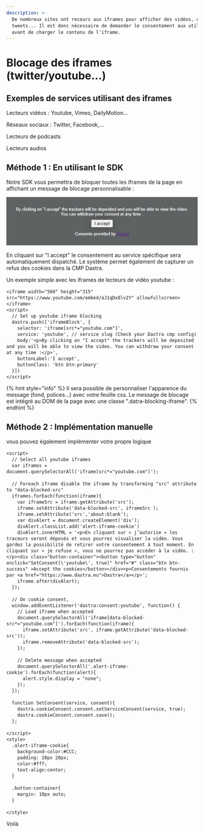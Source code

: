 ```yaml
---
description: >-
  De nombreux sites ont recours aux iframes pour afficher des vidéos, des
  tweets... Il est donc nécessaire de demander le consentement aux utilisateurs
  avant de charger le contenu de l'iframe.
---
```


# Blocage des iframes (twitter/youtube...)

## Exemples de services utilisant des iframes

Lecteurs vidéos :  Youtube, Vimeo, DailyMotion...

Réseaux sociaux : Twitter, Facebook,...

Lecteurs de podcasts&#x20;

Lecteurs audios &#x20;

## Méthode 1 : En utilisant le SDK

Notre SDK vous permettra de bloquer toutes les iframes de la page en affichant  un message de blocage personnalisable :

![](<../../../../.gitbook/assets/image (186).png>)

En cliquant sur "I accept" le consentement au service spécifique sera automatiquement dispatché. Le système permet également de capturer un refus des cookies dans la CMP Dastra.

Un exemple simple avec les iframes de lecteurs de vidéo youtube :

```markup
<iframe width="560" height="315" src="https://www.youtube.com/embed/aJ1qDx8lv2Y" allowfullscreen></iframe>
<script>
  // Set up youtube iframe blocking
  dastra.push(['iframeBlock', {
    selector: 'iframe[src*="youtube.com"]',
    service: 'youtube', // service slug (Check your Dastra cmp config)
    body:'<p>By clicking on "I accept" the trackers will be deposited and you will be able to view the video. You can withdraw your consent at any time :</p>',
    buttonLabel:'I accept',
    buttonClass: 'btn btn-primary'
  }])
</script>
```

{% hint style="info" %}
Il sera possible de personnaliser l'apparence du message (fond, polices...) avec votre feuille css. Le message de blocage est intégré au DOM de la page avec une classe ".datra-blocking-iframe".&#x20;
{% endhint %}

## Méthode 2 : Implémentation manuelle&#x20;

vous pouvez également implémenter votre propre logique

```markup
<script>
  // Select all youtube iframes 
  var iframes = document.querySelectorAll('iframe[src*="youtube.com"]');

  // Foreach iframe disable the iframe by transforming "src" attribute to "data-blocked-src"
  iframes.forEach(function(iframe){
    var iframeSrc = iframe.getAttribute('src');
    iframe.setAttribute('data-blocked-src', iframeSrc );
    iframe.setAttribute('src','about:blank');
    var divAlert = document.createElement('div');
    divAlert.classList.add('alert-iframe-cookie')
    divAlert.innerHTML = '<p>En cliquant sur « j’autorise » les traceurs seront déposés et vous pourrez visualiser la vidéo. Vous gardez la possibilité de retirer votre consentement à tout moment. En cliquant sur « je refuse », vous ne pourrez pas accéder à la vidéo. : </p><div class="button-container"><button type="button" onclick="SetConsent(\'youtube\', true)" href="#" class="btn btn-success" >Accept the cookies</button></div><p>Consentements fournis par <a href="https://www.dastra.eu">Dastra</a></p>';
    iframe.after(divAlert);
  });

  // On cookie consent, 
  window.addEventListener('dastra:consent:youtube', function() {
    // Load iframe when accepted
    document.querySelectorAll('iframe[data-blocked-src*="youtube.com"]').forEach(function(iframe){
      iframe.setAttribute('src', iframe.getAttribute('data-blocked-src'));
      iframe.removeAttribute('data-blocked-src');
    });
    
    // Delete message when accepted
    document.querySelectorAll('.alert-iframe-cookie').forEach(function(alert){
      alert.style.display = "none";
    });
  });

  function SetConsent(service, consent){
    dastra.cookieConsent.consent.setServiceConsent(service, true);
    dastra.cookieConsent.consent.save();
  };

</script>
<style>
  .alert-iframe-cookie{
    background-color:#CCC;
    padding: 20px 20px;
    color:#fff;
    text-align:center;
  }
  
  .button-container{
    margin: 10px auto; 
  }
  
</style>
```

Voilà
